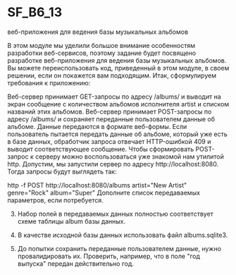 # SF_B6_13
веб-приложения для ведения базы музыкальных альбомов

В этом модуле мы уделили большое внимание особенностям разработки веб-сервисов, поэтому задание будет посвящено разработке веб-приложения для ведения базы музыкальных альбомов. Вы можете переиспользовать код, приведенный в этом модуле, в своем решении, если он покажется вам подходящим. Итак, сформулируем требования к приложению:

Веб-сервер принимает GET-запросы по адресу /albums/<artist> и выводит на экран сообщение с количеством альбомов исполнителя artist и списком названий этих альбомов.
Веб-сервер принимает POST-запросы по адресу /albums/ и сохраняет переданные пользователем данные об альбоме. Данные передаются в формате веб-формы. Если пользователь пытается передать данные об альбоме, который уже есть в базе данных, обработчик запроса отвечает HTTP-ошибкой 409 и выводит соответствующее сообщение.
Чтобы сформировать POST-запрос к серверу можно воспользоваться уже знакомой нам утилитой http. Допустим, мы запустили сервер по адресу http://localhost:8080. Тогда запросы будут выглядеть так:

http -f POST http://localhost:8080/albums artist="New Artist" genre="Rock" album="Super"
Дополните список передаваемых параметров, если потребуется.

3. Набор полей в передаваемых данных полностью соответствует схеме таблицы album базы данных.

4. В качестве исходной базы данных использовать файл albums.sqlite3.

5. До попытки сохранить переданные пользователем данные, нужно провалидировать их. Проверить, например, что в поле "год выпуска" передан действительно год.
